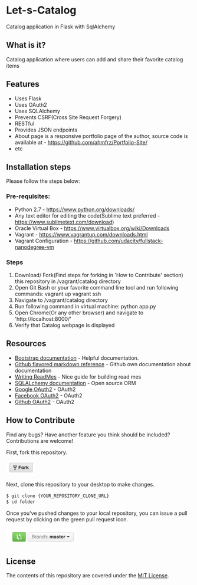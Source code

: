# Let-s-Catalog
Catalog application in Flask with SqlAlchemy
 
## What is it?
 Catalog application where users can add and share their favorite catalog items
 
## Features
 * Uses Flask
 * Uses OAuth2
 * Uses SQLAlchemy
 * Prevents CSRF(Cross Site Request Forgery)
 * RESTful
 * Provides JSON endpoints
 * About page is a responsive portfolio page of the author, source code is available at - https://github.com/ahmfrz/Portfolio-Site/
 * etc
 
## Installation steps
 Please follow the steps below:
 
### Pre-requisites:
 * Python 2.7 - https://www.python.org/downloads/
 * Any text editor for editing the code(Sublime text preferred - https://www.sublimetext.com/download)
 * Oracle Virtual Box - https://www.virtualbox.org/wiki/Downloads
 * Vagrant - https://www.vagrantup.com/downloads.html
 * Vagrant Configuration - https://github.com/udacity/fullstack-nanodegree-vm
 
### Steps
 1. Download/ Fork(Find steps for forking in 'How to Contribute' section) this repository in /vagrant/catalog directory
 2. Open Git Bash or your favorite command line tool and run following commands:
      vagrant up
      vagrant ssh
 3. Navigate to /vagrant/catalog directory
 4. Run following command in virtual machine:
      python app.py
 4. Open Chrome(Or any other browser) and navigate to 'http://localhost:8000/'
 5. Verify that Catalog webpage is displayed
 
## Resources

* [Bootstrap documentation](http://getbootstrap.com/) - Helpful documentation.
* [Github flavored markdown reference](https://help.github.com/categories/writing-on-github/) - Github own documentation about documentation
* [Writing ReadMes](https://github.com/udacity/ud777-writing-readmes/edit/master/README.md) - Nice guide for building read mes
* [SQLALchemy documentation](http://docs.sqlalchemy.org/en/latest/) - Open source ORM
* [Google OAuth2](https://developers.google.com/) - OAuth2
* [Facebook OAuth2](https://developers.facebook.com/) - OAuth2
* [Github OAuth2](https://developer.github.com/) - OAuth2

## How to Contribute

Find any bugs? Have another feature you think should be included? Contributions are welcome!

First, fork this repository.

![Fork Icon](fork-icon.png)

Next, clone this repository to your desktop to make changes.

```sh
$ git clone {YOUR_REPOSITORY_CLONE_URL}
$ cd folder
```

Once you've pushed changes to your local repository, you can issue a pull request by clicking on the green pull request icon.

![Pull Request Icon](pull-request-icon.png)

## License

The contents of this repository are covered under the [MIT License](LICENSE).
